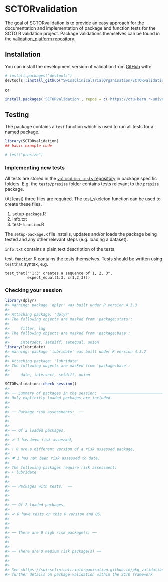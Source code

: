 
<!-- README.md is generated from README.Rmd. Please edit that file -->

# SCTORvalidation

<!-- badges: start -->
<!-- badges: end -->

The goal of SCTORvalidation is to provide an easy approach for the
documentation and implementation of package and function tests for the
SCTO R validation project. Package validations themselves can be found
in the [validation_platform
repository](https://github.com/SwissClinicalTrialOrganisation/validation_platform).

## Installation

You can install the development version of validation from
[GitHub](https://github.com/SwissClinicalTrialOrganisation/SCTORvalidation_Rpackage)
with:

``` r
# install.packages("devtools")
devtools::install_github("SwissClinicalTrialOrganisation/SCTORvalidation_Rpackage")
```

or

``` r
install.packages('SCTORvalidation', repos = c('https://ctu-bern.r-universe.dev', 'https://cloud.r-project.org'))
```

## Testing

The package contains a `test` function which is used to run all tests
for a named package.

``` r
library(SCTORvalidation)
## basic example code

# test("presize")
```

<!-- The output of this function is a string which can be copied and pasted into an appropriate issue on the GitHub `pkg_validation` repository. -->

### Implementing new tests

All tests are stored in the [`validation_tests`
repository](https://github.com/SwissClinicalTrialOrganisation/validation_tests)
in package specific folders. E.g. the `tests/presize` folder contains
tests relevant to the `presize` package.

(At least) three files are required. The test_skeleton function can be
used to create these files.

1.  setup-`package`.R
2.  info.txt
3.  test-`function`.R

The `setup-package.R` file installs, updates and/or loads the package
being tested and any other relevant steps (e.g. loading a dataset).

`info.txt` contains a plain text description of the tests.

test-`function`.R contains the tests themselves. Tests should be written
using `testthat` syntax, e.g.

    test_that("'1:3' creates a sequence of 1, 2, 3", 
              expect_equal(1:3, c(1,2,3)))

### Checking your session

``` r
library(dplyr)
#> Warning: package 'dplyr' was built under R version 4.3.3
#> 
#> Attaching package: 'dplyr'
#> The following objects are masked from 'package:stats':
#> 
#>     filter, lag
#> The following objects are masked from 'package:base':
#> 
#>     intersect, setdiff, setequal, union
library(lubridate)
#> Warning: package 'lubridate' was built under R version 4.3.2
#> 
#> Attaching package: 'lubridate'
#> The following objects are masked from 'package:base':
#> 
#>     date, intersect, setdiff, union

SCTORvalidation::check_session()
#> 
#> ── Summary of packages in the session:  ────────────────────────────────────────
#> Only explicitly loaded packages are included.
#> 
#> 
#> ── Package risk assessments:  ──
#> 
#> 
#> 
#> ── Of 2 loaded packages,  
#> 
#> ✔ 1 has been risk assessed, 
#> 
#> ! 0 are a different version of a risk assessed package, 
#> 
#> ✖ 1 has not been risk assessed to date. 
#> 
#> The following packages require risk assessment:
#> • lubridate
#> 
#> 
#> ── Packages with tests:  ──
#> 
#> 
#> 
#> ── Of 2 loaded packages,  
#> 
#> ✔ 0 have tests on this R version and OS. 
#> 
#> 
#> 
#> ── There are 0 high risk package(s) ──
#> 
#> 
#> 
#> ── There are 0 medium risk package(s) ──
#> 
#> 
#> 
#> See <https://swissclinicaltrialorganisation.github.io/pkg_validation/> for
#> further details on package validation within the SCTO framework
```
